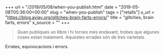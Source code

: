 +++
url = "/2019/05/08/when-you-publish.html"
date = "2019-05-08T05:36:00+00:00"
slug = "when-you-publish"
tags = ["retalls"]
x_url = "https://blog.ayjay.org/glitches-brain-farts-errors/"
title = "glitches, brain farts, errors"
x_source = ""
+++


> Quan publiques un llibre i hi tornes més endavant, trobes que algunes coses estan malament. Aquestes errades són de tres varietats.

Errates, equivocacions i errors.

